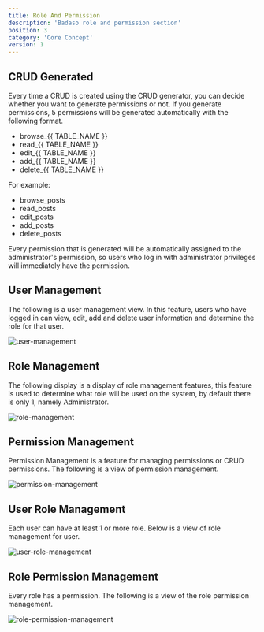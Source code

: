 ```yaml
---
title: Role And Permission
description: 'Badaso role and permission section'
position: 3
category: 'Core Concept'
version: 1
---
```


## CRUD Generated

Every time a CRUD is created using the CRUD generator, you can decide whether you want to generate permissions or not. If you generate permissions, 5 permissions will be generated automatically with the following format.

- browse_{{ TABLE_NAME }}
- read_{{ TABLE_NAME }}
- edit_{{ TABLE_NAME }}
- add_{{ TABLE_NAME }}
- delete_{{ TABLE_NAME }}

For example:

* browse_posts
* read_posts
* edit_posts
* add_posts
* delete_posts

Every permission that is generated will be automatically assigned to the administrator's permission, so users who log in with administrator privileges will immediately have the permission.

## User Management

The following is a user management view. In this feature, users who have logged in can view, edit, add and delete user information and determine the role for that user.

![user-management](role-permission/user-management.png)

## Role Management

The following display is a display of role management features, this feature is used to determine what role will be used on the system, by default there is only 1, namely Administrator.

![role-management](role-permission/role-management.png)

## Permission Management

Permission Management is a feature for managing permissions or CRUD permissions. The following is a view of permission management.

![permission-management](role-permission/permission-management.png)

## User Role Management

Each user can have at least 1 or more role. Below is a view of role management for user.

![user-role-management](role-permission/user-role-management.png)

## Role Permission Management

Every role has a permission. The following is a view of the role permission management.

![role-permission-management](role-permission/role-permission-management.png)